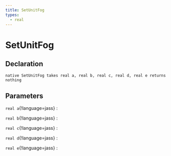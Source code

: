 ```yaml
---
title: SetUnitFog
types:
  - real
---
```


# SetUnitFog

## Declaration

```jass
native SetUnitFog takes real a, real b, real c, real d, real e returns nothing
```

## Parameters
`real a`{!language=jass}
: 

`real b`{!language=jass}
: 

`real c`{!language=jass}
: 

`real d`{!language=jass}
: 

`real e`{!language=jass}
: 
